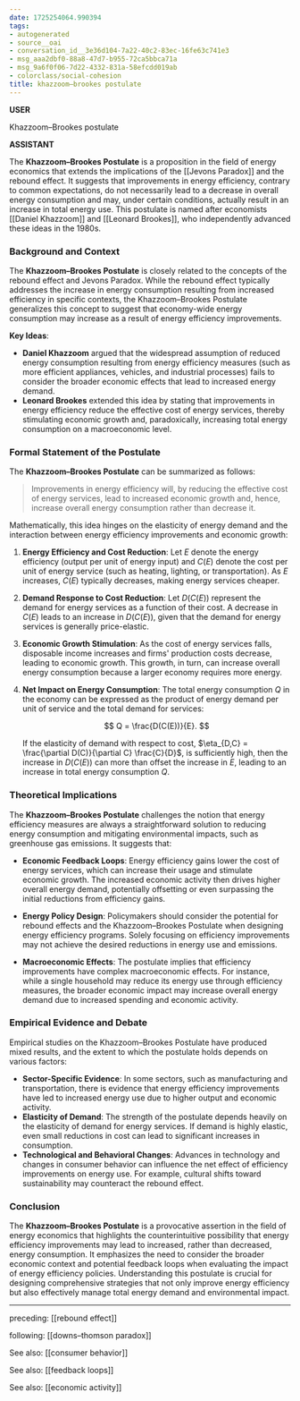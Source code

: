 ```yaml
---
date: 1725254064.990394
tags:
- autogenerated
- source__oai
- conversation_id__3e36d104-7a22-40c2-83ec-16fe63c741e3
- msg_aaa2dbf0-88a8-47d7-b955-72ca5bbca71a
- msg_9a6f0f06-7d22-4332-831a-58efcdd019ab
- colorclass/social-cohesion
title: khazzoom–brookes postulate
---
```


**USER**

Khazzoom–Brookes postulate


**ASSISTANT**

The **Khazzoom–Brookes Postulate** is a proposition in the field of energy economics that extends the implications of the [[Jevons Paradox]] and the rebound effect. It suggests that improvements in energy efficiency, contrary to common expectations, do not necessarily lead to a decrease in overall energy consumption and may, under certain conditions, actually result in an increase in total energy use. This postulate is named after economists [[Daniel Khazzoom]] and [[Leonard Brookes]], who independently advanced these ideas in the 1980s.

### Background and Context

The **Khazzoom–Brookes Postulate** is closely related to the concepts of the rebound effect and Jevons Paradox. While the rebound effect typically addresses the increase in energy consumption resulting from increased efficiency in specific contexts, the Khazzoom–Brookes Postulate generalizes this concept to suggest that economy-wide energy consumption may increase as a result of energy efficiency improvements.

**Key Ideas**:
- **Daniel Khazzoom** argued that the widespread assumption of reduced energy consumption resulting from energy efficiency measures (such as more efficient appliances, vehicles, and industrial processes) fails to consider the broader economic effects that lead to increased energy demand.
- **Leonard Brookes** extended this idea by stating that improvements in energy efficiency reduce the effective cost of energy services, thereby stimulating economic growth and, paradoxically, increasing total energy consumption on a macroeconomic level.

### Formal Statement of the Postulate

The **Khazzoom–Brookes Postulate** can be summarized as follows:

> Improvements in energy efficiency will, by reducing the effective cost of energy services, lead to increased economic growth and, hence, increase overall energy consumption rather than decrease it.

Mathematically, this idea hinges on the elasticity of energy demand and the interaction between energy efficiency improvements and economic growth:

1. **Energy Efficiency and Cost Reduction**: Let $E$ denote the energy efficiency (output per unit of energy input) and $C(E)$ denote the cost per unit of energy service (such as heating, lighting, or transportation). As $E$ increases, $C(E)$ typically decreases, making energy services cheaper.

2. **Demand Response to Cost Reduction**: Let $D(C(E))$ represent the demand for energy services as a function of their cost. A decrease in $C(E)$ leads to an increase in $D(C(E))$, given that the demand for energy services is generally price-elastic.

3. **Economic Growth Stimulation**: As the cost of energy services falls, disposable income increases and firms' production costs decrease, leading to economic growth. This growth, in turn, can increase overall energy consumption because a larger economy requires more energy.

4. **Net Impact on Energy Consumption**: The total energy consumption $Q$ in the economy can be expressed as the product of energy demand per unit of service and the total demand for services:

   $$
   Q = \frac{D(C(E))}{E}.
   $$

   If the elasticity of demand with respect to cost, $\eta_{D,C} = \frac{\partial D(C)}{\partial C} \frac{C}{D}$, is sufficiently high, then the increase in $D(C(E))$ can more than offset the increase in $E$, leading to an increase in total energy consumption $Q$.

### Theoretical Implications

The **Khazzoom–Brookes Postulate** challenges the notion that energy efficiency measures are always a straightforward solution to reducing energy consumption and mitigating environmental impacts, such as greenhouse gas emissions. It suggests that:

- **Economic Feedback Loops**: Energy efficiency gains lower the cost of energy services, which can increase their usage and stimulate economic growth. The increased economic activity then drives higher overall energy demand, potentially offsetting or even surpassing the initial reductions from efficiency gains.
  
- **Energy Policy Design**: Policymakers should consider the potential for rebound effects and the Khazzoom–Brookes Postulate when designing energy efficiency programs. Solely focusing on efficiency improvements may not achieve the desired reductions in energy use and emissions.

- **Macroeconomic Effects**: The postulate implies that efficiency improvements have complex macroeconomic effects. For instance, while a single household may reduce its energy use through efficiency measures, the broader economic impact may increase overall energy demand due to increased spending and economic activity.

### Empirical Evidence and Debate

Empirical studies on the Khazzoom–Brookes Postulate have produced mixed results, and the extent to which the postulate holds depends on various factors:

- **Sector-Specific Evidence**: In some sectors, such as manufacturing and transportation, there is evidence that energy efficiency improvements have led to increased energy use due to higher output and economic activity.
- **Elasticity of Demand**: The strength of the postulate depends heavily on the elasticity of demand for energy services. If demand is highly elastic, even small reductions in cost can lead to significant increases in consumption.
- **Technological and Behavioral Changes**: Advances in technology and changes in consumer behavior can influence the net effect of efficiency improvements on energy use. For example, cultural shifts toward sustainability may counteract the rebound effect.

### Conclusion

The **Khazzoom–Brookes Postulate** is a provocative assertion in the field of energy economics that highlights the counterintuitive possibility that energy efficiency improvements may lead to increased, rather than decreased, energy consumption. It emphasizes the need to consider the broader economic context and potential feedback loops when evaluating the impact of energy efficiency policies. Understanding this postulate is crucial for designing comprehensive strategies that not only improve energy efficiency but also effectively manage total energy demand and environmental impact.


---

preceding: [[rebound effect]]  


following: [[downs–thomson paradox]]

See also: [[consumer behavior]]


See also: [[feedback loops]]


See also: [[economic activity]]
